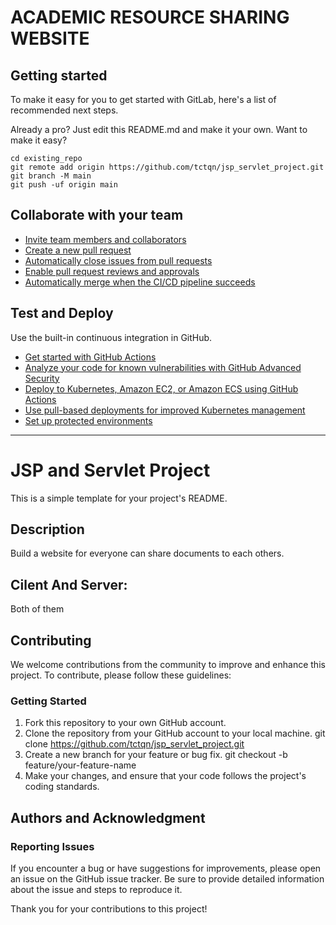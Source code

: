 # ACADEMIC RESOURCE SHARING WEBSITE

## Getting started

To make it easy for you to get started with GitLab, here's a list of recommended next steps.

Already a pro? Just edit this README.md and make it your own. Want to make it easy?


```
cd existing_repo
git remote add origin https://github.com/tctqn/jsp_servlet_project.git
git branch -M main
git push -uf origin main
```


## Collaborate with your team

- [Invite team members and collaborators](https://docs.github.com/en/github/setting-up-and-managing-organizations-and-teams/inviting-people-to-your-organization)
- [Create a new pull request](https://docs.github.com/en/github/collaborating-with-issues-and-pull-requests/creating-a-pull-request)
- [Automatically close issues from pull requests](https://docs.github.com/en/github/collaborating-with-issues-and-pull-requests/linking-a-pull-request-to-an-issue)
- [Enable pull request reviews and approvals](https://docs.github.com/en/github/collaborating-with-issues-and-pull-requests/about-pull-request-reviews)
- [Automatically merge when the CI/CD pipeline succeeds](https://docs.github.com/en/github/collaborating-with-issues-and-pull-requests/about-automated-merge-methods)


## Test and Deploy

Use the built-in continuous integration in GitHub.

- [Get started with GitHub Actions](https://docs.github.com/en/actions)
- [Analyze your code for known vulnerabilities with GitHub Advanced Security](https://docs.github.com/en/code-security)
- [Deploy to Kubernetes, Amazon EC2, or Amazon ECS using GitHub Actions](https://docs.github.com/en/actions)
- [Use pull-based deployments for improved Kubernetes management](https://docs.github.com/en/actions)
- [Set up protected environments](https://docs.github.com/en/actions)


***

# JSP and Servlet Project

This is a simple template for your project's README.

## Description

Build a website for everyone can share documents to each others.

## Cilent And Server: 

Both of them

## Contributing

We welcome contributions from the community to improve and enhance this project. To contribute, please follow these guidelines:

### Getting Started

1. Fork this repository to your own GitHub account.
2. Clone the repository from your GitHub account to your local machine.
git clone https://github.com/tctqn/jsp_servlet_project.git
3. Create a new branch for your feature or bug fix.
git checkout -b feature/your-feature-name
4. Make your changes, and ensure that your code follows the project's coding standards.
## Authors and Acknowledgment

### Reporting Issues

If you encounter a bug or have suggestions for improvements, please open an issue on the GitHub issue tracker. Be sure to provide detailed information about the issue and steps to reproduce it.

Thank you for your contributions to this project!